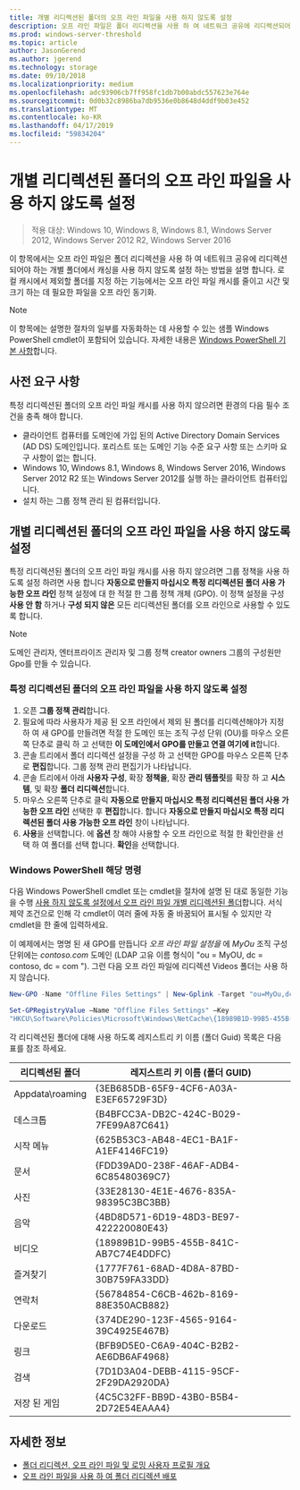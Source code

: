 ```yaml
---
title: 개별 리디렉션된 폴더의 오프 라인 파일을 사용 하지 않도록 설정
description: 오프 라인 파일은 폴더 리디렉션을 사용 하 여 네트워크 공유에 리디렉션되어야 하는 개별 폴더에서 캐싱을 사용 하지 않도록 설정 하는 방법.
ms.prod: windows-server-threshold
ms.topic: article
author: JasonGerend
ms.author: jgerend
ms.technology: storage
ms.date: 09/10/2018
ms.localizationpriority: medium
ms.openlocfilehash: adc93906cb7ff958fc1db7b00abdc557623e764e
ms.sourcegitcommit: 0d0b32c8986ba7db9536e0b8648d4ddf9b03e452
ms.translationtype: MT
ms.contentlocale: ko-KR
ms.lasthandoff: 04/17/2019
ms.locfileid: "59834204"
---
```

# <a name="disable-offline-files-on-individual-redirected-folders"></a>개별 리디렉션된 폴더의 오프 라인 파일을 사용 하지 않도록 설정

>적용 대상: Windows 10, Windows 8, Windows 8.1, Windows Server 2012, Windows Server 2012 R2, Windows Server 2016

이 항목에서는 오프 라인 파일은 폴더 리디렉션을 사용 하 여 네트워크 공유에 리디렉션되어야 하는 개별 폴더에서 캐싱을 사용 하지 않도록 설정 하는 방법을 설명 합니다. 로컬 캐시에서 제외할 폴더를 지정 하는 기능에서는 오프 라인 파일 캐시를 줄이고 시간 및 크기 하는 데 필요한 파일을 오프 라인 동기화.

>[!NOTE]
>이 항목에는 설명한 절차의 일부를 자동화하는 데 사용할 수 있는 샘플 Windows PowerShell cmdlet이 포함되어 있습니다. 자세한 내용은 [Windows PowerShell 기본 사항](https://docs.microsoft.com/powershell/scripting/getting-started/fundamental/windows-powershell-basics?view=powershell-6)합니다.

## <a name="prerequisites"></a>사전 요구 사항

특정 리디렉션된 폴더의 오프 라인 파일 캐시를 사용 하지 않으려면 환경의 다음 필수 조건을 충족 해야 합니다.

- 클라이언트 컴퓨터를 도메인에 가입 된의 Active Directory Domain Services (AD DS) 도메인입니다. 포리스트 또는 도메인 기능 수준 요구 사항 또는 스키마 요구 사항이 없는 합니다.
- Windows 10, Windows 8.1, Windows 8, Windows Server 2016, Windows Server 2012 R2 또는 Windows Server 2012를 실행 하는 클라이언트 컴퓨터입니다.
- 설치 하는 그룹 정책 관리 된 컴퓨터입니다.

## <a name="disabling-offline-files-on-individual-redirected-folders"></a>개별 리디렉션된 폴더의 오프 라인 파일을 사용 하지 않도록 설정

특정 리디렉션된 폴더의 오프 라인 파일 캐시를 사용 하지 않으려면 그룹 정책을 사용 하도록 설정 하려면 사용 합니다 **자동으로 만들지 마십시오 특정 리디렉션된 폴더 사용 가능한 오프 라인** 정책 설정에 대 한 적절 한 그룹 정책 개체 (GPO). 이 정책 설정을 구성 **사용 안 함** 하거나 **구성 되지 않은** 모든 리디렉션된 폴더를 오프 라인으로 사용할 수 있도록 합니다.

>[!NOTE]
>도메인 관리자, 엔터프라이즈 관리자 및 그룹 정책 creator owners 그룹의 구성원만 Gpo를 만들 수 있습니다.

### <a name="to-disable-offline-files-on-specific-redirected-folders"></a>특정 리디렉션된 폴더의 오프 라인 파일을 사용 하지 않도록 설정

1. 오픈 **그룹 정책 관리**합니다.
2. 필요에 따라 사용자가 제공 된 오프 라인에서 제외 된 폴더를 리디렉션해야가 지정 하 여 새 GPO를 만들려면 적절 한 도메인 또는 조직 구성 단위 (OU)를 마우스 오른쪽 단추로 클릭 하 고 선택한 **이 도메인에서 GPO를 만들고 연결 여기에 it**합니다.
3. 콘솔 트리에서 폴더 리디렉션 설정을 구성 하 고 선택한 GPO를 마우스 오른쪽 단추로 **편집**합니다. 그룹 정책 관리 편집기가 나타납니다.
4. 콘솔 트리에서 아래 **사용자 구성**, 확장 **정책을**, 확장 **관리 템플릿**를 확장 하 고 **시스템**, 및 확장 **폴더 리디렉션**합니다.
5. 마우스 오른쪽 단추로 클릭 **자동으로 만들지 마십시오 특정 리디렉션된 폴더 사용 가능한 오프 라인** 선택한 후 **편집**합니다. 합니다 **자동으로 만들지 마십시오 특정 리디렉션된 폴더 사용 가능한 오프 라인** 창이 나타납니다.
6. **사용**을 선택합니다. 에 **옵션** 창 해야 사용할 수 오프 라인으로 적절 한 확인란을 선택 하 여 폴더를 선택 합니다. **확인**을 선택합니다.

### <a name="windows-powershell-equivalent-commands"></a>Windows PowerShell 해당 명령

다음 Windows PowerShell cmdlet 또는 cmdlet을 절차에 설명 된 대로 동일한 기능을 수행 [사용 하지 않도록 설정에서 오프 라인 파일 개별 리디렉션된 폴더](#disabling-offline-files-on-individual-redirected-folders)합니다. 서식 제약 조건으로 인해 각 cmdlet이 여러 줄에 자동 줄 바꿈되어 표시될 수 있지만 각 cmdlet을 한 줄에 입력하세요.

이 예제에서는 명명 된 새 GPO를 만듭니다 *오프 라인 파일 설정을* 에 *MyOu* 조직 구성 단위에는 *contoso.com* 도메인 (LDAP 고유 이름 형식이 "ou = MyOU, dc = contoso, dc = com "). 그런 다음 오프 라인 파일에 리디렉션 Videos 폴더는 사용 하지 않습니다.

```PowerShell
New-GPO -Name "Offline Files Settings" | New-Gplink -Target "ou=MyOu,dc=contoso,dc=com" -LinkEnabled Yes

Set-GPRegistryValue –Name "Offline Files Settings" –Key
"HKCU\Software\Policies\Microsoft\Windows\NetCache\{18989B1D-99B5-455B-841C-AB7C74E4DDFC}" -ValueName DisableFRAdminPinByFolder –Type DWORD –Value 1
```

각 리디렉션된 폴더에 대해 사용 하도록 레지스트리 키 이름 (폴더 Guid) 목록은 다음 표를 참조 하세요.

|리디렉션된 폴더|레지스트리 키 이름 (폴더 GUID)|
|---|---|
|Appdata\roaming|{3EB685DB-65F9-4CF6-A03A-E3EF65729F3D}|
|데스크톱|{B4BFCC3A-DB2C-424C-B029-7FE99A87C641}|
|시작 메뉴|{625B53C3-AB48-4EC1-BA1F-A1EF4146FC19}|
|문서|{FDD39AD0-238F-46AF-ADB4-6C85480369C7}|
|사진|{33E28130-4E1E-4676-835A-98395C3BC3BB}|
|음악|{4BD8D571-6D19-48D3-BE97-422220080E43}|
|비디오|{18989B1D-99B5-455B-841C-AB7C74E4DDFC}|
|즐겨찾기|{1777F761-68AD-4D8A-87BD-30B759FA33DD}|
|연락처|{56784854-C6CB-462b-8169-88E350ACB882}|
|다운로드|{374DE290-123F-4565-9164-39C4925E467B}|
|링크|{BFB9D5E0-C6A9-404C-B2B2-AE6DB6AF4968}|
|검색|{7D1D3A04-DEBB-4115-95CF-2F29DA2920DA}|
|저장 된 게임|{4C5C32FF-BB9D-43B0-B5B4-2D72E54EAAA4}|

## <a name="more-information"></a>자세한 정보

- [폴더 리디렉션, 오프 라인 파일 및 로밍 사용자 프로필 개요](folder-redirection-rup-overview.md)
- [오프 라인 파일을 사용 하 여 폴더 리디렉션 배포](deploy-folder-redirection.md)